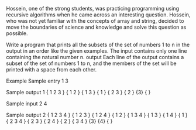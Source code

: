 Hossein, one of the strong students, was practicing programming using recursive algorithms when he came across an interesting question. Hossein, who was not yet familiar with the concepts of array and string, decided to move the boundaries of science and knowledge and solve this question as possible.

Write a program that prints all the subsets of the set of numbers 1 to n in the output in an order like the given examples.
The input contains only one line containing the natural number n.
output
Each line of the output contains a subset of the set of numbers 1 to n, and the members of the set will be printed with a space from each other.

Example
Sample entry 1
3

Sample output 1
{ 1 2 3 }
{ 1 2 }
{ 1 3 }
{ 1 }
{ 2 3 }
{ 2 }
{3}
{ }

Sample input 2
4

Sample output 2
{ 1 2 3 4 }
{ 1 2 3 }
{ 1 2 4 }
{ 1 2 }
{ 1 3 4 }
{ 1 3 }
{ 1 4 }
{ 1 }
{ 2 3 4 }
{ 2 3 }
{ 2 4 }
{ 2 }
{ 3 4 }
{3}
{4}
{ }